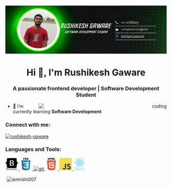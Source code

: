 ![logo](https://github.com/iamrishi007/iamrishi007/blob/main/Blue%20Geometric%20Technology%20LinkedIn%20Banner.png)
<h1 align="center">Hi 👋, I'm Rushikesh Gaware</h1>
<h3 align="center">A passionate frontend developer | Software Development Student</h3>

<p align="right"><img align="right" alt="coding" width="400" src="https://user-images.githubusercontent.com/55389276/140866485-8fb1c876-9a8f-4d6a-98dc-08c4981eaf70.gif"> </p>

- 🌱 I’m currently learning **Software Development**

<h3 align="left">Connect with me:</h3>
<p align="left">
          <a href="https://linkedin.com/in/rushikesh-gaware" target="blank"><img align="center"
                              src="https://raw.githubusercontent.com/rahuldkjain/github-profile-readme-generator/master/src/images/icons/Social/linked-in-alt.svg"
                              alt="rushikesh-gaware" height="30" width="40" /></a>
</p>

<h3 align="left">Languages and Tools:</h3>
<p align="left"> <a href="https://getbootstrap.com" target="_blank" rel="noreferrer"> <img
                              src="https://raw.githubusercontent.com/devicons/devicon/master/icons/bootstrap/bootstrap-plain-wordmark.svg"
                              alt="bootstrap" width="40" height="40" /> </a> <a href="https://www.w3schools.com/css/"
                    target="_blank" rel="noreferrer"> <img
                              src="https://raw.githubusercontent.com/devicons/devicon/master/icons/css3/css3-original-wordmark.svg"
                              alt="css3" width="40" height="40" /> </a> <a href="https://git-scm.com/" target="_blank"
                    rel="noreferrer"> <img src="https://www.vectorlogo.zone/logos/git-scm/git-scm-icon.svg" alt="git"
                              width="40" height="40" /> </a> <a href="https://www.w3.org/html/" target="_blank"
                    rel="noreferrer"> <img
                              src="https://raw.githubusercontent.com/devicons/devicon/master/icons/html5/html5-original-wordmark.svg"
                              alt="html5" width="40" height="40" /> </a> <a
                    href="https://developer.mozilla.org/en-US/docs/Web/JavaScript" target="_blank" rel="noreferrer">
                    <img src="https://raw.githubusercontent.com/devicons/devicon/master/icons/javascript/javascript-original.svg"
                              alt="javascript" width="40" height="40" /> </a> <a href="https://reactjs.org/"
                    target="_blank" rel="noreferrer"> <img
                              src="https://raw.githubusercontent.com/devicons/devicon/master/icons/react/react-original-wordmark.svg"
                              alt="react" width="40" height="40" /> </a> </p>

<p>&nbsp;<img align="center"
                    src="https://github-readme-stats.vercel.app/api?username=iamrishi007&show_icons=true&locale=en"
                    alt="iamrishi007" /></p>

